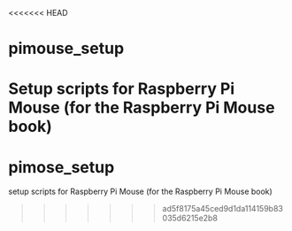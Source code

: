 <<<<<<< HEAD
# pimouse_setup
Setup scripts for Raspberry Pi Mouse (for the Raspberry Pi Mouse book)
=======
# pimose_setup
setup  scripts for Raspberry Pi Mouse (for the Raspberry Pi Mouse book)
>>>>>>> ad5f8175a45ced9d1da114159b83035d6215e2b8
